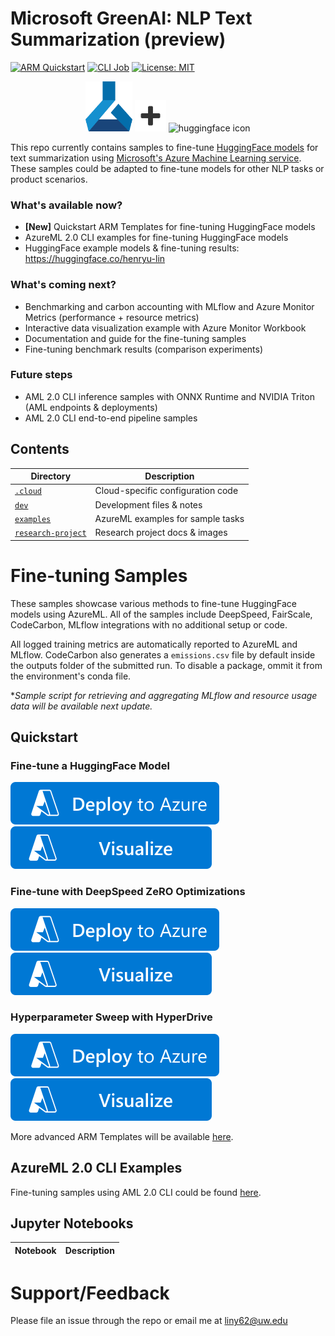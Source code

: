 # Microsoft GreenAI: NLP Text Summarization (preview)
[![ARM Quickstart](../../actions/workflows/arm-cmd-job-pytorch.yml/badge.svg)](../../actions/workflows/arm-cmd-job-pytorch.yml) [![CLI Job](../../actions/workflows/cli-cmd-job-basic.yml/badge.svg)](../../actions/workflows/cli-cmd-job-basic.yml) [![License: MIT](https://img.shields.io/badge/License-MIT-blue.svg)](./LICENSE)

<p align="center">
  <img src="research-project/images/azureml-icon.png" alt="azureml icon" height="80"/>
  <img src="research-project/images/plus-icon.png" alt="plus" height="50"/>
  <img src="https://huggingface.co/front/assets/huggingface_logo.svg" alt="huggingface icon" height="80"/>
</p>

This repo currently contains samples to fine-tune [HuggingFace models](https://huggingface.co/models) for text summarization using [Microsoft's Azure Machine Learning service](https://azure.microsoft.com/en-us/services/machine-learning-service/). These samples could be adapted to fine-tune models for other NLP tasks or product scenarios.

### What's available now?
* **[New]** Quickstart ARM Templates for fine-tuning HuggingFace models
* AzureML 2.0 CLI examples for fine-tuning HuggingFace models
* HuggingFace example models & fine-tuning results: https://huggingface.co/henryu-lin

### What's coming next?
* Benchmarking and carbon accounting with MLflow and Azure Monitor Metrics (performance + resource metrics)
* Interactive data visualization example with Azure Monitor Workbook
* Documentation and guide for the fine-tuning samples
* Fine-tuning benchmark results (comparison experiments)

### Future steps
* AML 2.0 CLI inference samples with ONNX Runtime and NVIDIA Triton (AML endpoints & deployments)
* AML 2.0 CLI end-to-end pipeline samples

## Contents
| Directory | Description |
| --------- | ----------- |
| [`.cloud`](./.cloud) | Cloud-specific configuration code |
| [`dev`](./dev) | Development files & notes |
| [`examples`](./examples) | AzureML examples for sample tasks |
| [`research-project`](./research-project) | Research project docs & images |

# Fine-tuning Samples
These samples showcase various methods to fine-tune HuggingFace models using AzureML. All of the samples include DeepSpeed, FairScale, CodeCarbon, MLflow integrations with no additional setup or code.

All logged training metrics are automatically reported to AzureML and MLflow. CodeCarbon also generates a `emissions.csv` file by default inside the outputs folder of the submitted run. To disable a package, ommit it from the environment's conda file.

**Sample script for retrieving and aggregating MLflow and resource usage data will be available next update.*

## Quickstart

### Fine-tune a HuggingFace Model
[![Deploy to Azure](https://raw.githubusercontent.com/Azure/azure-quickstart-templates/master/1-CONTRIBUTION-GUIDE/images/deploytoazure.svg?sanitize=true)](https://portal.azure.com/#create/Microsoft.Template/uri/https%3A%2F%2Fraw.githubusercontent.com%2Flinydub%2Fazureml%2Dgreenai%2Dtxtsum%2Fmain%2F%2Ecloud%2Fquickstart%2FazuredeployCmdJobPytorch%2Ejson)
[![Visualize](https://raw.githubusercontent.com/Azure/azure-quickstart-templates/master/1-CONTRIBUTION-GUIDE/images/visualizebutton.svg?sanitize=true)](http://armviz.io/#/?load=https://raw.githubusercontent.com/linydub/azureml-greenai-txtsum/main/.cloud/quickstart/azuredeployCmdJobPytorch.json)

### Fine-tune with DeepSpeed ZeRO Optimizations
[![Deploy to Azure](https://raw.githubusercontent.com/Azure/azure-quickstart-templates/master/1-CONTRIBUTION-GUIDE/images/deploytoazure.svg?sanitize=true)](https://portal.azure.com/#create/Microsoft.Template/uri/https%3A%2F%2Fraw.githubusercontent.com%2Flinydub%2Fazureml%2Dgreenai%2Dtxtsum%2Fmain%2F%2Ecloud%2Fquickstart%2FazuredeployCmdJobDeepspeed%2Ejson)
[![Visualize](https://raw.githubusercontent.com/Azure/azure-quickstart-templates/master/1-CONTRIBUTION-GUIDE/images/visualizebutton.svg?sanitize=true)](http://armviz.io/#/?load=https://raw.githubusercontent.com/linydub/azureml-greenai-txtsum/main/.cloud/quickstart/azuredeployCmdJobDeepspeed.json)

### Hyperparameter Sweep with HyperDrive
[![Deploy to Azure](https://raw.githubusercontent.com/Azure/azure-quickstart-templates/master/1-CONTRIBUTION-GUIDE/images/deploytoazure.svg?sanitize=true)](https://portal.azure.com/#create/Microsoft.Template/uri/https%3A%2F%2Fraw.githubusercontent.com%2Flinydub%2Fazureml%2Dgreenai%2Dtxtsum%2Fmain%2F%2Ecloud%2Fquickstart%2FazuredeploySweepJob%2Ejson)
[![Visualize](https://raw.githubusercontent.com/Azure/azure-quickstart-templates/master/1-CONTRIBUTION-GUIDE/images/visualizebutton.svg?sanitize=true)](http://armviz.io/#/?load=https://raw.githubusercontent.com/linydub/azureml-greenai-txtsum/main/.cloud/quickstart/azuredeploySweepJob.json)

More advanced ARM Templates will be available [here](./.cloud).

## AzureML 2.0 CLI Examples
Fine-tuning samples using AML 2.0 CLI could be found [here](./examples).

## Jupyter Notebooks
| Notebook | Description |
| -------- | ----------- |

# Support/Feedback
Please file an issue through the repo or email me at liny62@uw.edu
